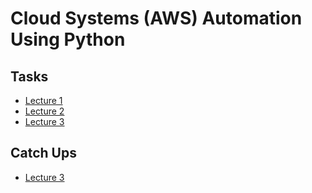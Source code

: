 # Cloud Systems (AWS) Automation Using Python

## Tasks

- [Lecture 1](tasks/lecture_1/README.md)
- [Lecture 2](tasks/lecture_2/README.md)
- [Lecture 3](tasks/lecture_3/README.md)

## Catch Ups

- [Lecture 3](catch-ups/lecture_3)
